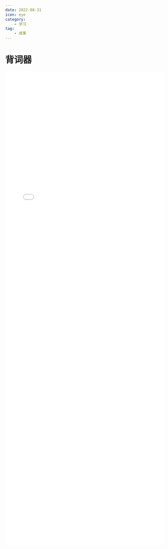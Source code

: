 ```yaml
---
date: 2022-08-31
icon: eye
category:
    - 学习
tag:
    - 成果
---
```

# 背词器

<div>
<iframe src="/pages/reciter.html" scrolling="auto" border="0" frameborder="no" framespacing="0" allowfullscreen="true" width="100%" height="1500" loading="lazy" ></iframe>
</div>

<!-- <reciter /> -->